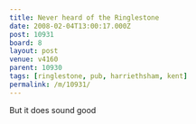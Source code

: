 ```yaml
---
title: Never heard of the Ringlestone
date: 2008-02-04T13:00:17.000Z
post: 10931
board: 8
layout: post
venue: v4160
parent: 10930
tags: [ringlestone, pub, harriethsham, kent]
permalink: /m/10931/
---
```

But it does sound good
